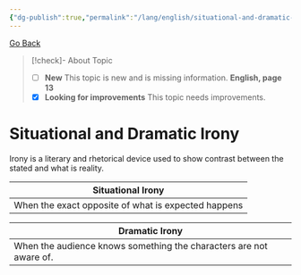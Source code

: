 ```yaml
---
{"dg-publish":true,"permalink":"/lang/english/situational-and-dramatic-irony/"}
---
```



<a href="javascript:history.back()">Go Back</a>

>[!check]- About Topic
>- [ ] **New**
>This topic is new and is missing information.
>**English, page 13**
>- [x] **Looking for improvements**
>This topic needs improvements.

# Situational and Dramatic Irony

Irony is a literary and rhetorical device used to show contrast between the stated and what is reality.

| Situational Irony |
| --- |
| When the exact opposite of what is expected happens |

| Dramatic Irony |
| --- |
| When the audience knows something the characters are not aware of. |